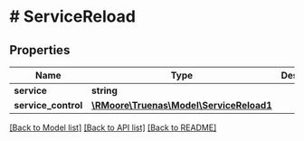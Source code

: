 # # ServiceReload

## Properties

Name | Type | Description | Notes
------------ | ------------- | ------------- | -------------
**service** | **string** |  | [optional]
**service_control** | [**\RMoore\Truenas\Model\ServiceReload1**](ServiceReload1.md) |  | [optional]

[[Back to Model list]](../../README.md#models) [[Back to API list]](../../README.md#endpoints) [[Back to README]](../../README.md)
